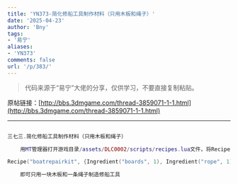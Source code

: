 ```yaml
---
title: 'YN373-简化修船工具制作材料（只用木板和绳子）'
date: '2025-04-23'
author: 'Bny'
tags:
- '易宁'
aliases:
- 'YN373'
comments: false
url: '/p/383/'
---
```


> 代码来源于“易宁”大佬的分享，仅供学习，不要直接复制粘贴。

原帖链接：[http://bbs.3dmgame.com/thread-3859071-1-1.html](http://bbs.3dmgame.com/thread-3859071-1-1.html)

---

```lua  

三七三.简化修船工具制作材料（只用木板和绳子）

	用MT管理器打开游戏目录/assets/DLC0002/scripts/recipes.lua文件，将Recipe("boatrepairkit", {Ingredient("boards", 2), Ingredient("stinger", 2), Ingredient("rope", 2)}, RECIPETABS.NAUTICAL, TECH.SCIENCE_ONE, RECIPE_GAME_TYPE.SHIPWRECKED)替换为以下内容：

Recipe("boatrepairkit", {Ingredient("boards", 1), Ingredient("rope", 1)}, RECIPETABS.NAUTICAL, TECH.SCIENCE_ONE, RECIPE_GAME_TYPE.SHIPWRECKED)

	即可只用一块木板和一条绳子制造修船工具

```  

